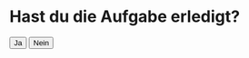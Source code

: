 <html lang="de">
<head>
    <meta charset="UTF-8">
    <meta name="viewport" content="width=device-width, initial-scale=1.0">
    <title>Fragene</title>
</head>
<body>
    <h1>Hast du die Aufgabe erledigt?</h1>
    <button id="jaButton" onclick="window.location.href = 'https://leon22221.github.io/Site-L/';">Ja</button>
    <button id="neinButton" onclick="window.location.href = 'https://leon22221.github.io/Site-L/';">Nein</button>

 <script>
        // JavaScript-Code zur Interaktion mit den Buttons
document.getElementById('jaButton').addEventListener('click', function() {
    // JavaScript-Code, um Gesamtpunkte zu vergeben und zu speichern
    let gesamtpunkte = parseInt(localStorage.getItem("punkte")) || 0; // Gesamtpunkte aus dem Local Storage laden oder auf 0 setzen
    punkte += 10;
    localStorage.setItem("punkte", punkte); // Gesamtpunkte in den Local Storage speichern
    document.getElementById("punkte").textContent = punkte; // Aktualisiere die Gesamtpunkte-Anzeige

    // JavaScript-Code, um Punktzahl der erledigten Aufgaben zu vergeben und zu speichern
    let ErlAuf = parseInt(localStorage.getItem("ErlAuf")) || 0; // Punktzahl der erledigten Aufgaben aus dem Local Storage laden oder auf 0 setzen
    ErlAuf += 1;
    localStorage.setItem("ErlAuf", ErlAuf); // Punktzahl der erledigten Aufgaben in den Local Storage speichern
    document.getElementById("ErlAuf").textContent = ErlAuf; // Aktualisiere die Punktzahl der erledigten Aufgaben-Anzeige
});

        document.getElementById('neinButton').addEventListener('click', function() {
                    alert('Kinda Goofy von dir, guck dir deine Werte an!');
        });
    </script>
</body>
</html>





